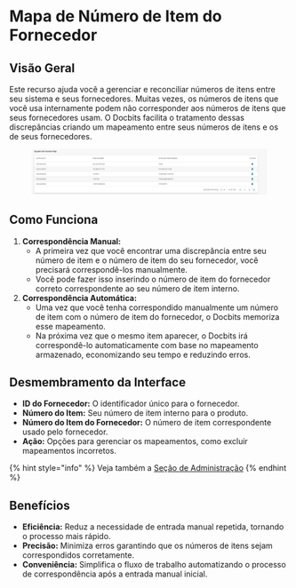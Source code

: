 # Mapa de Número de Item do Fornecedor

## **Visão Geral**

Este recurso ajuda você a gerenciar e reconciliar números de itens entre seu sistema e seus fornecedores. Muitas vezes, os números de itens que você usa internamente podem não corresponder aos números de itens que seus fornecedores usam. O Docbits facilita o tratamento dessas discrepâncias criando um mapeamento entre seus números de itens e os de seus fornecedores.

<figure><img src="../../../.gitbook/assets/supplier-item-number-map.png" alt=""><figcaption></figcaption></figure>

## **Como Funciona**

1. **Correspondência Manual:**
   * A primeira vez que você encontrar uma discrepância entre seu número de item e o número de item do seu fornecedor, você precisará correspondê-los manualmente.
   * Você pode fazer isso inserindo o número de item do fornecedor correto correspondente ao seu número de item interno.
2. **Correspondência Automática:**
   * Uma vez que você tenha correspondido manualmente um número de item com o número de item do fornecedor, o Docbits memoriza esse mapeamento.
   * Na próxima vez que o mesmo item aparecer, o Docbits irá correspondê-lo automaticamente com base no mapeamento armazenado, economizando seu tempo e reduzindo erros.

## **Desmembramento da Interface**

* **ID do Fornecedor:** O identificador único para o fornecedor.
* **Número do Item:** Seu número de item interno para o produto.
* **Número do Item do Fornecedor:** O número de item correspondente usado pelo fornecedor.
* **Ação:** Opções para gerenciar os mapeamentos, como excluir mapeamentos incorretos.

{% hint style="info" %}
Veja também a [Seção de Administração](broken-reference)
{% endhint %}

## **Benefícios**

* **Eficiência:** Reduz a necessidade de entrada manual repetida, tornando o processo mais rápido.
* **Precisão:** Minimiza erros garantindo que os números de itens sejam correspondidos corretamente.
* **Conveniência:** Simplifica o fluxo de trabalho automatizando o processo de correspondência após a entrada manual inicial.
